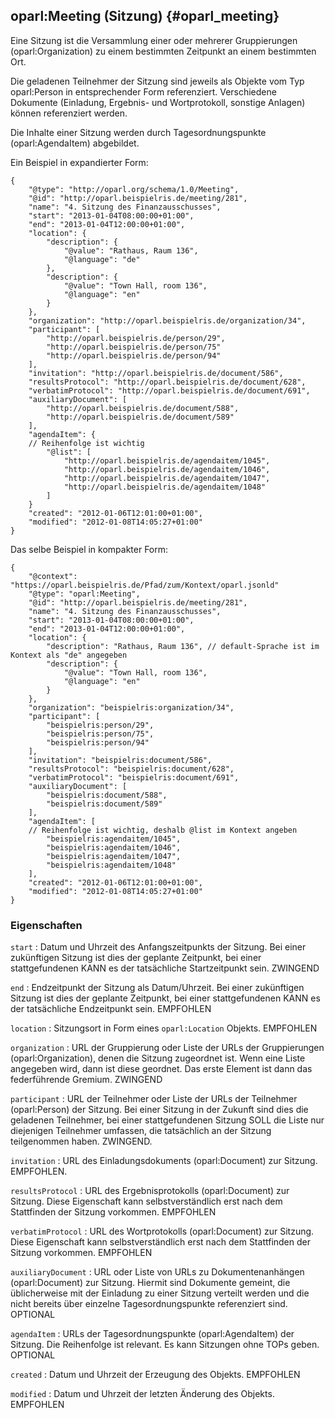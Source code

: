oparl:Meeting (Sitzung)  {#oparl_meeting}
----------------------

Eine Sitzung ist die Versammlung einer oder mehrerer Gruppierungen
(oparl:Organization) zu einem bestimmten Zeitpunkt an einem bestimmten Ort.

Die geladenen Teilnehmer der Sitzung sind jeweils als Objekte vom Typ
oparl:Person in 
entsprechender Form referenziert. Verschiedene Dokumente (Einladung, 
Ergebnis- und Wortprotokoll, sonstige Anlagen) können referenziert werden.

Die Inhalte einer Sitzung werden durch Tagesordnungspunkte (oparl:AgendaItem)
abgebildet.

Ein Beispiel in expandierter Form:

~~~~~  {#meeting_ex1 .json}
{
    "@type": "http://oparl.org/schema/1.0/Meeting",
    "@id": "http://oparl.beispielris.de/meeting/281",
    "name": "4. Sitzung des Finanzausschusses",
    "start": "2013-01-04T08:00:00+01:00",
    "end": "2013-01-04T12:00:00+01:00",
    "location": {
        "description": {
            "@value": "Rathaus, Raum 136",
            "@language": "de"
        },
        "description": {
            "@value": "Town Hall, room 136",
            "@language": "en"
        }
    },
    "organization": "http://oparl.beispielris.de/organization/34",
    "participant": [
        "http://oparl.beispielris.de/person/29",
        "http://oparl.beispielris.de/person/75"
        "http://oparl.beispielris.de/person/94"
    ],
    "invitation": "http://oparl.beispielris.de/document/586",
    "resultsProtocol": "http://oparl.beispielris.de/document/628",
    "verbatimProtocol": "http://oparl.beispielris.de/document/691",
    "auxiliaryDocument": [
        "http://oparl.beispielris.de/document/588",
        "http://oparl.beispielris.de/document/589"
    ],
    "agendaItem": {
    // Reihenfolge ist wichtig
        "@list": [
            "http://oparl.beispielris.de/agendaitem/1045",
            "http://oparl.beispielris.de/agendaitem/1046",
            "http://oparl.beispielris.de/agendaitem/1047",
            "http://oparl.beispielris.de/agendaitem/1048"
        ]
    }
    "created": "2012-01-06T12:01:00+01:00",
    "modified": "2012-01-08T14:05:27+01:00"
}
~~~~~

Das selbe Beispiel in kompakter Form:

~~~~~  {#meeting_ex2 .json}
{
    "@context": "https://oparl.beispielris.de/Pfad/zum/Kontext/oparl.jsonld"
    "@type": "oparl:Meeting",
    "@id": "http://oparl.beispielris.de/meeting/281",
    "name": "4. Sitzung des Finanzausschusses",
    "start": "2013-01-04T08:00:00+01:00",
    "end": "2013-01-04T12:00:00+01:00",
    "location": {
        "description": "Rathaus, Raum 136", // default-Sprache ist im Kontext als "de" angegeben
        "description": {
            "@value": "Town Hall, room 136",
            "@language": "en"
        }
    },
    "organization": "beispielris:organization/34",
    "participant": [
        "beispielris:person/29",
        "beispielris:person/75",
        "beispielris:person/94"
    ],
    "invitation": "beispielris:document/586",
    "resultsProtocol": "beispielris:document/628",
    "verbatimProtocol": "beispielris:document/691",
    "auxiliaryDocument": [
        "beispielris:document/588",
        "beispielris:document/589"
    ],
    "agendaItem": [
    // Reihenfolge ist wichtig, deshalb @list im Kontext angeben
        "beispielris:agendaitem/1045",
        "beispielris:agendaitem/1046",
        "beispielris:agendaitem/1047",
        "beispielris:agendaitem/1048"
    ],
    "created": "2012-01-06T12:01:00+01:00",
    "modified": "2012-01-08T14:05:27+01:00"
}
~~~~~

### Eigenschaften ###

`start`
:   Datum und Uhrzeit des Anfangszeitpunkts der Sitzung. Bei einer zukünftigen 
    Sitzung ist dies der geplante Zeitpunkt, bei einer stattgefundenen
    KANN es der tatsächliche Startzeitpunkt sein.
    ZWINGEND

`end`
:   Endzeitpunkt der Sitzung als Datum/Uhrzeit. Bei einer zukünftigen 
    Sitzung ist dies der geplante Zeitpunkt, bei einer stattgefundenen
    KANN es der tatsächliche Endzeitpunkt sein.
    EMPFOHLEN

`location`
:   Sitzungsort in Form eines `oparl:Location` Objekts.
    EMPFOHLEN

`organization`
:   URL der Gruppierung oder Liste der URLs der Gruppierungen (oparl:Organization), denen die
    Sitzung zugeordnet ist.
    Wenn eine Liste angegeben wird, dann ist diese geordnet. Das erste Element ist dann das federführende Gremium.
    ZWINGEND

`participant`
:   URL der Teilnehmer oder Liste der URLs der Teilnehmer (oparl:Person) der Sitzung.
    Bei einer Sitzung in der Zukunft sind dies die geladenen Teilnehmer, bei einer stattgefundenen Sitzung SOLL die
    Liste nur diejenigen Teilnehmer umfassen, die tatsächlich an der Sitzung teilgenommen haben.
    ZWINGEND.

`invitation`
:   URL des Einladungsdokuments (oparl:Document) zur Sitzung.
    EMPFOHLEN.

`resultsProtocol`
:   URL des Ergebnisprotokolls (oparl:Document) zur Sitzung. Diese
    Eigenschaft kann selbstverständlich erst nach
    dem Stattfinden der Sitzung vorkommen.
    EMPFOHLEN

`verbatimProtocol`
:   URL des Wortprotokolls (oparl:Document) zur Sitzung. Diese
    Eigenschaft kann selbstverständlich erst nach
    dem Stattfinden der Sitzung vorkommen.
    EMPFOHLEN
    
`auxiliaryDocument`
:   URL oder Liste von URLs zu Dokumentenanhängen (oparl:Document) zur Sitzung.
    Hiermit sind Dokumente gemeint, die üblicherweise mit der Einladung
    zu einer Sitzung verteilt werden und die nicht bereits über einzelne
    Tagesordnungspunkte referenziert sind.
    OPTIONAL

`agendaItem`
:   URLs der Tagesordnungspunkte (oparl:AgendaItem) der Sitzung.
    Die Reihenfolge ist relevant.
    Es kann Sitzungen ohne TOPs geben.
    OPTIONAL
    
`created`
:   Datum und Uhrzeit der Erzeugung des Objekts.
    EMPFOHLEN

`modified`
:   Datum und Uhrzeit der letzten Änderung des Objekts.
    EMPFOHLEN
